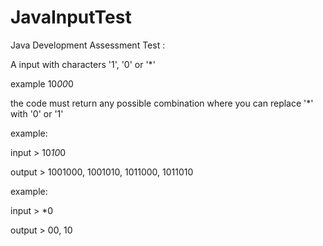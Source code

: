 JavaInputTest
=============


Java Development Assessment Test :


A input with characters '1', '0' or '*' 

example 10*00*0


the code must return any possible combination where you can replace '*' with '0' or '1'
 

example:

input > 10*10*0

output > 1001000, 1001010, 1011000, 1011010

 

example:

input > *0

 

output > 00, 10
